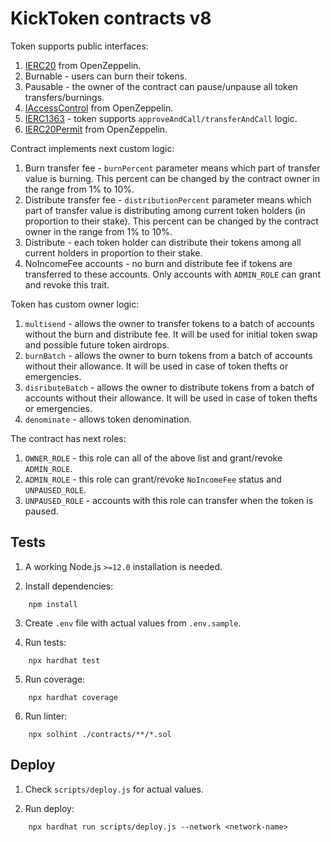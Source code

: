 # KickToken contracts v8

Token supports public interfaces:
1. [IERC20](https://github.com/OpenZeppelin/openzeppelin-contracts/blob/master/contracts/token/ERC20/IERC20.sol) from OpenZeppelin.
2. Burnable - users can burn their tokens.
3. Pausable - the owner of the contract can pause/unpause all token transfers/burnings.
4. [IAccessControl](https://github.com/OpenZeppelin/openzeppelin-contracts/blob/master/contracts/access/AccessControl.sol) from OpenZeppelin.
5. [IERC1363](https://github.com/vittominacori/erc1363-payable-token/blob/master/contracts/token/ERC1363/IERC1363.sol) - token supports `approveAndCall/transferAndCall` logic.
6. [IERC20Permit](https://github.com/OpenZeppelin/openzeppelin-contracts/blob/master/contracts/token/ERC20/extensions/draft-IERC20Permit.sol) from OpenZeppelin.

Contract implements next custom logic:
1. Burn transfer fee - `burnPercent` parameter means which part of transfer value is burning. This percent can be changed by the contract owner in the range from 1% to 10%.
2. Distribute transfer fee - `distributionPercent` parameter means which part of transfer value is distributing among current token holders (in proportion to their stake). This percent can be changed by the contract owner in the range from 1% to 10%.
3. Distribute - each token holder can distribute their tokens among all current holders in proportion to their stake.
4. NoIncomeFee accounts - no burn and distribute fee if tokens are transferred to these accounts. Only accounts with `ADMIN_ROLE` can grant and revoke this trait.

Token has custom owner logic:
1. `multisend` - allows the owner to transfer tokens to a batch of accounts without the burn and distribute fee. It will be used for initial token swap and possible future token airdrops.
2. `burnBatch` - allows the owner to burn tokens from a batch of accounts without their allowance. It will be used in case of token thefts or emergencies.
3. `disributeBatch` - allows the owner to distribute tokens from a batch of accounts without their allowance. It will be used in case of token thefts or emergencies.
4. `denominate` - allows token denomination.

The contract has next roles:
1. `OWNER_ROLE` - this role can all of the above list and grant/revoke `ADMIN_ROLE`.
2. `ADMIN_ROLE` - this role can grant/revoke `NoIncomeFee` status and `UNPAUSED_ROLE`.
3. `UNPAUSED_ROLE` - accounts with this role can transfer when the token is paused.

## Tests

1. A working Node.js `>=12.0` installation is needed.

2. Install dependencies:
```
    npm install
```

3. Create `.env` file with actual values from `.env.sample`.

4. Run tests:
```
    npx hardhat test
```

5. Run coverage:
``` 
    npx hardhat coverage
```

6. Run linter:
```
    npx solhint ./contracts/**/*.sol
```

## Deploy

1. Check `scripts/deploy.js` for actual values.

2. Run deploy:
```
    npx hardhat run scripts/deploy.js --network <network-name>
```
 